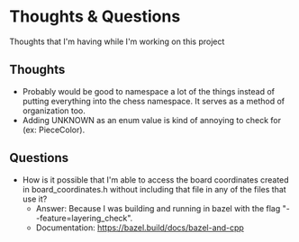 # Thoughts & Questions

Thoughts that I'm having while I'm working on this project

## Thoughts
- Probably would be good to namespace a lot of the things instead of putting everything into the chess namespace. It serves as a method of organization too.
- Adding UNKNOWN as an enum value is kind of annoying to check for (ex: PieceColor).

## Questions
- How is it possible that I'm able to access the board coordinates created in
board_coordinates.h without including that file in any of the files that use it?
  - Answer: Because I was building and running in bazel with the flag "--feature=layering_check".
  - Documentation: https://bazel.build/docs/bazel-and-cpp

